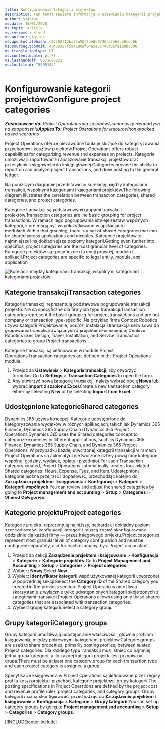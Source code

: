 ```yaml
---
title: Konfigurowanie kategorii projektów
description: Ten temat zawiera informacje o ustawianiu kategorii projektów.
author: sigitac
ms.date: 10/01/2020
ms.topic: article
ms.reviewer: kfend
ms.author: sigitac
ms.openlocfilehash: d82302f12ba75a92f2de0e9746ad7e61ce0cdc6b
ms.sourcegitcommit: 40f68387f594180af64a5e5c748b6efa188bd300
ms.translationtype: HT
ms.contentlocale: pl-PL
ms.lasthandoff: 05/10/2021
ms.locfileid: "5995184"
---
```

# <a name="configure-project-categories"></a><span data-ttu-id="62ae3-103">Konfigurowanie kategorii projektów</span><span class="sxs-lookup"><span data-stu-id="62ae3-103">Configure project categories</span></span>

<span data-ttu-id="62ae3-104">_**Zastosowane do:** Project Operations dla zasobów/scenariuszy nieopartych na zaopatrzeniu_</span><span class="sxs-lookup"><span data-stu-id="62ae3-104">_**Applies To:** Project Operations for resource/non-stocked based scenarios_</span></span>

<span data-ttu-id="62ae3-105">Project Operations oferuje niezawodne funkcje służące do kategoryzowania przychodów i kosztów projektów.</span><span class="sxs-lookup"><span data-stu-id="62ae3-105">Project Operations offers robust capabilities for categorizing revenue and expenses on projects.</span></span> <span data-ttu-id="62ae3-106">Kategorie umożliwiają raportowanie i analizowanie transakcji projektów oraz przesyłanie księgowości do księgi głównej.</span><span class="sxs-lookup"><span data-stu-id="62ae3-106">Categories provide the ability to report on and analyze project transactions, and drive posting to the general ledger.</span></span>

<span data-ttu-id="62ae3-107">Na poniższym diagramie przedstawiono korelację między kategoriami transakcji, wspólnymi kategoriami i kategoriami projektów.</span><span class="sxs-lookup"><span data-stu-id="62ae3-107">The following diagram illustrates the correlation between transaction categories, shared categories, and project categories.</span></span> 

<span data-ttu-id="62ae3-108">Kategorie transakcji są podstawowymi grupami transakcji projektów.</span><span class="sxs-lookup"><span data-stu-id="62ae3-108">Transaction categories are the basic grouping for project transactions.</span></span> <span data-ttu-id="62ae3-109">W ramach tego pogrupowania istnieje zestaw wspólnych kategorii, które mogą być współużytkowane w aplikacjach i modułach.</span><span class="sxs-lookup"><span data-stu-id="62ae3-109">Within that grouping, there is a set of shared categories that can be shared across applications and modules.</span></span> <span data-ttu-id="62ae3-110">Kategorie projektów to najmniejsze i najdokładniejsze poziomy kategorii.</span><span class="sxs-lookup"><span data-stu-id="62ae3-110">Getting even further into specifics, project categories are the most granular level of categories.</span></span> <span data-ttu-id="62ae3-111">Kategorie projektów są specyficzne dla encji prawnej, modułu i aplikacji.</span><span class="sxs-lookup"><span data-stu-id="62ae3-111">Project categories are specific to legal entity, module, and application.</span></span>

![Korelacja między kategoriami transakcji, wspólnymi kategoriami i kategoriami projektów](media/project-categories.png)

## <a name="transaction-categories"></a><span data-ttu-id="62ae3-113">Kategorie transakcji</span><span class="sxs-lookup"><span data-stu-id="62ae3-113">Transaction categories</span></span>

<span data-ttu-id="62ae3-114">Kategorie transakcji reprezentują podstawowe pogrupowanie transakcji projektu. Nie są specyficzne dla firmy lub typu transakcji.</span><span class="sxs-lookup"><span data-stu-id="62ae3-114">Transaction categories represent the basic grouping for project transactions and are not company or transaction type-specific.</span></span> <span data-ttu-id="62ae3-115">Na przykład firma Contoso Robotics używa kategorii Projektowanie, podróż, instalacja i transakcja serwisowa do grupowania transakcji związanych z projektem.</span><span class="sxs-lookup"><span data-stu-id="62ae3-115">For example, Contoso Robotics uses Design, Travel, Installation, and Service Transaction categories to group Project transactions.</span></span>

<span data-ttu-id="62ae3-116">Kategorie transakcji są definiowane w module Project Operations.</span><span class="sxs-lookup"><span data-stu-id="62ae3-116">Transaction categories are defined in the Project Operations module.</span></span> 
1. <span data-ttu-id="62ae3-117">Przejdź do **Ustawienia** \> **Kategorie transakcji**, aby otworzyć formularz.</span><span class="sxs-lookup"><span data-stu-id="62ae3-117">Go to **Settings** \> **Transaction Categories** to open the form.</span></span> 
2. <span data-ttu-id="62ae3-118">Aby utworzyć nową kategorię transakcji, należy wybrać opcję **Nowa** lub wybrać **Import z szablonu Excel**.</span><span class="sxs-lookup"><span data-stu-id="62ae3-118">Create a new transaction category either by selecting **New** or by selecting **Import from Excel**.</span></span>

## <a name="shared-categories"></a><span data-ttu-id="62ae3-119">Udostępnione kategorie</span><span class="sxs-lookup"><span data-stu-id="62ae3-119">Shared categories</span></span>

<span data-ttu-id="62ae3-120">Dynamics 365 używa koncepcji Kategorie udostępnione do kategoryzowania wydatków w różnych aplikacjach, takich jak Dynamics 365 Finance, Dynamics 365 Supply Chain i Dynamics 365 Project Operations.</span><span class="sxs-lookup"><span data-stu-id="62ae3-120">Dynamics 365 uses the Shared categories concept to categorize expenses in different applications, such as Dynamics 365 Finance, Dynamics 365 Supply Chain, and Dynamics 365 Project Operations.</span></span> <span data-ttu-id="62ae3-121">W przypadku każdej utworzonej kategorii transakcji w ramach Project Operations są automatycznie tworzone cztery powiązane kategorie wspólne: godziny, wydatek, opłaty i przedmiot.</span><span class="sxs-lookup"><span data-stu-id="62ae3-121">For each Transaction category created, Project Operations automatically creates four related Shared categories: Hours, Expense, Fees, and Item.</span></span> <span data-ttu-id="62ae3-122">Udostępnione kategorie można przejrzeć i dopasować, przechodząc kolejno do **Zarządzania projektem i księgowania** \> **Konfiguracji** \> **Kategorii** \> **Kategorii wspólnych**.</span><span class="sxs-lookup"><span data-stu-id="62ae3-122">You can review and adjust the shared categories by going to **Project management and accounting** \> **Setup** \> **Categories** \> **Shared Categories**.</span></span>

## <a name="project-categories"></a><span data-ttu-id="62ae3-123">Kategorie projektu</span><span class="sxs-lookup"><span data-stu-id="62ae3-123">Project categories</span></span>

<span data-ttu-id="62ae3-124">Kategorie projektu reprezentują najniższy, najbardziej dokładny poziom szczegółowości konfiguracji kategorii i muszą zostać skonfigurowane oddzielnie dla każdej firmy — przez księgowego projektu.</span><span class="sxs-lookup"><span data-stu-id="62ae3-124">Project categories represent most granular level of category configuration and must be configured separately, and for each company, by a Project accountant.</span></span>

1. <span data-ttu-id="62ae3-125">Przejdź do sekcji **Zarządzenie projektem i księgowanie** \> **Konfiguracja** \> **Kategorie** \> **Kategorie projektów**.</span><span class="sxs-lookup"><span data-stu-id="62ae3-125">Go to **Project Management and Accounting** \> **Setup** \> **Categories** \> **Project categories**.</span></span>
2. <span data-ttu-id="62ae3-126">Wybierz **Nowy**.</span><span class="sxs-lookup"><span data-stu-id="62ae3-126">Select **New**.</span></span>
3. <span data-ttu-id="62ae3-127">Wybierz **Identyfikator kategorii** współużytkowanej kategorii utworzonej w poprzedniej sekcji.</span><span class="sxs-lookup"><span data-stu-id="62ae3-127">Select the **Category ID** of the Shared category you created in the previous section.</span></span> <span data-ttu-id="62ae3-128">Project Operations umożliwia skorzystanie z wyłącznie tylko udostępnionych kategorii skojarzonych z kategoriami transakcji.</span><span class="sxs-lookup"><span data-stu-id="62ae3-128">Project Operations allows using only those shared categories that are associated with transaction categories.</span></span>
4. <span data-ttu-id="62ae3-129">Wybierz grupę kategorii.</span><span class="sxs-lookup"><span data-stu-id="62ae3-129">Select a category group.</span></span>

## <a name="category-groups"></a><span data-ttu-id="62ae3-130">Grupy kategorii</span><span class="sxs-lookup"><span data-stu-id="62ae3-130">Category groups</span></span>

<span data-ttu-id="62ae3-131">Grupy kategorii umożliwiają udostępnianie właściwości, głównie profilom księgowania, między pokrewnymi kategoriami projektów.</span><span class="sxs-lookup"><span data-stu-id="62ae3-131">Category groups are used to share properties, primarily posting profiles, between related Project categories.</span></span> <span data-ttu-id="62ae3-132">Dla każdego typu transakcji musi istnieć co najmniej jedna grupa kategorii, a do każdej kategorii projektu jest przypisana grupa.</span><span class="sxs-lookup"><span data-stu-id="62ae3-132">There must be at least one category group for each transaction type and each project category is assigned a group.</span></span>

<span data-ttu-id="62ae3-133">Specyfikacje księgowania w Project Operations są definiowane przez reguły profilu koszt projektu i przychód, kategorie projektów i grupy kategorii.</span><span class="sxs-lookup"><span data-stu-id="62ae3-133">The posting specifications in Project Operations are defined by the project cost and revenue profile rules, project categories, and category groups.</span></span> <span data-ttu-id="62ae3-134">Grupy kategorii można skonfigurować, przechodząc do **Zarządzenie projektem i księgowanie** \> **Konfiguracja** \> **Kategorie** \> **Grupy kategorii**.</span><span class="sxs-lookup"><span data-stu-id="62ae3-134">You can set up category groups by going to **Project management and accounting** \> **Setup** \> **Categories** \> **Category groups**.</span></span>


[!INCLUDE[footer-include](../includes/footer-banner.md)]